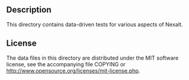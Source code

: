 Description
------------

This directory contains data-driven tests for various aspects of Nexalt.

License
--------

The data files in this directory are distributed under the MIT software
license, see the accompanying file COPYING or
http://www.opensource.org/licenses/mit-license.php.

